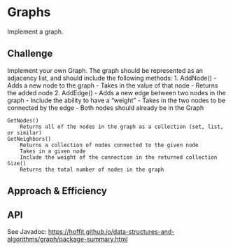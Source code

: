 # Graphs
Implement a graph.

## Challenge
Implement your own Graph. The graph should be represented as an adjacency list, and should include the following methods: 1. AddNode() - Adds a new node to the graph - Takes in the value of that node - Returns the added node 2. AddEdge() - Adds a new edge between two nodes in the graph - Include the ability to have a “weight” - Takes in the two nodes to be connected by the edge - Both nodes should already be in the Graph

    GetNodes()
        Returns all of the nodes in the graph as a collection (set, list, or similar)
    GetNeighbors()
        Returns a collection of nodes connected to the given node
        Takes in a given node
        Include the weight of the connection in the returned collection
    Size()
        Returns the total number of nodes in the graph

## Approach & Efficiency

## API
See Javadoc:
https://hoffit.github.io/data-structures-and-algorithms/graph/package-summary.html
